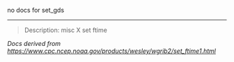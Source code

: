 no docs for set_gds

---

> Description: misc X set ftime

_Docs derived from <https://www.cpc.ncep.noaa.gov/products/wesley/wgrib2/set_ftime1.html>_

